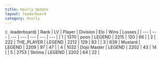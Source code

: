 ```yaml
---
title: Hourly Update
layout: leaderboard
category: hourly
---
```


{: .leaderboard}
| Rank | LV | Player | Division | Elo | Wins | Losses |
| --- | --- | --- | --- | --- | --- | --- |
| <span data-change="0">1</span> | 1370 | <span title="ID: 540690">poon</span> | LEGEND | <span data-change="0">2215</span> | <span data-change="0">120</span> | <span data-change="0">66</span> |
| <span data-change="0">2</span> | 222 | <span title="ID: 429041">THE_PLAYER</span> | LEGEND | <span data-change="0">2212</span> | <span data-change="0">129</span> | <span data-change="0">83</span> |
| <span data-change="2">3</span> | 639 | <span title="ID: 611082">Mustard</span> | LEGEND | <span data-change="14">2209</span> | <span data-change="3">97</span> | <span data-change="1">47</span> |
| <span data-change="-1">4</span> | 1032 | <span title="ID: 431504">Dojo Master</span> | LEGEND | <span data-change="0">2202</span> | <span data-change="0">43</span> | <span data-change="0">14</span> |
| <span data-change="-1">5</span> | 2753 | <span title="ID: 353063">Sktima</span> | LEGEND | <span data-change="0">2202</span> | <span data-change="0">64</span> | <span data-change="0">22</span> |